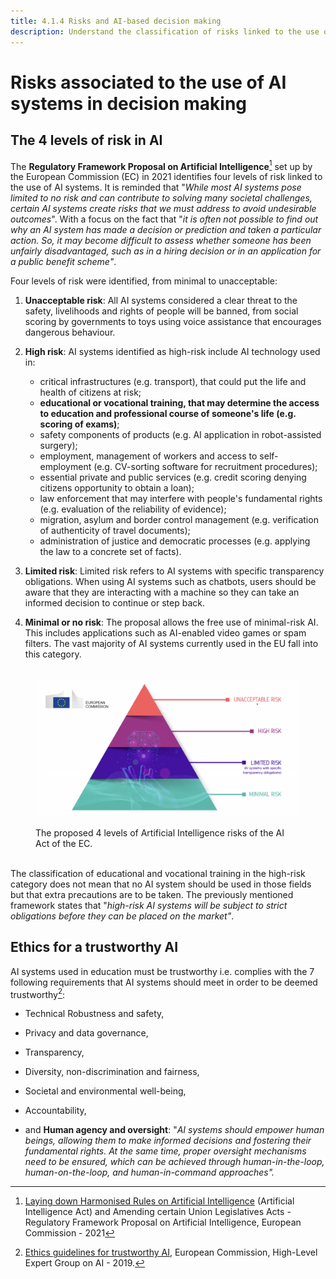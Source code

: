 ```yaml
---
title: 4.1.4 Risks and AI-based decision making
description: Understand the classification of risks linked to the use of AI systems in decision
---
```

# Risks associated to the use of AI systems in decision making

## The 4 levels of risk in AI

The **Regulatory Framework Proposal on Artificial Intelligence**[^1] set up by the European Commission (EC) in 2021 identifies four levels of risk linked to the use of AI systems. It is reminded that "*While most AI systems pose limited to no risk and can contribute to solving many societal challenges, certain AI systems create risks that we must address to avoid undesirable outcomes*".
With a focus on the fact that "*it is often not possible to find out why an AI system has made a decision or prediction and taken a particular action. So, it may become difficult to assess whether someone has been unfairly disadvantaged, such as in a hiring decision or in an application for a public benefit scheme"*.

Four levels of risk were identified, from minimal to unacceptable:  

1. **Unacceptable risk**: All AI systems considered a clear threat to the safety, livelihoods and rights of people will be banned, from social scoring by governments to toys using voice assistance that encourages dangerous behaviour.  

2. **High risk**: AI systems identified as high-risk include AI technology used in:
    - critical infrastructures (e.g. transport), that could put the life and health of citizens at risk;  
    - **educational or vocational training, that may determine the access to education and professional course of someone's life (e.g. scoring of exams)**;  
    - safety components of products (e.g. AI application in robot-assisted surgery);  
    - employment, management of workers and access to self-employment (e.g. CV-sorting software for recruitment procedures);  
    - essential private and public services (e.g. credit scoring denying citizens opportunity to obtain a loan);  
    - law enforcement that may interfere with people's fundamental rights (e.g. evaluation of the reliability of evidence);  
    - migration, asylum and border control management (e.g. verification of authenticity of travel documents);  
    - administration of justice and democratic processes (e.g. applying the law to a concrete set of facts).

3. **Limited risk**: Limited risk refers to AI systems with specific transparency obligations. When using AI systems such as chatbots, users should be aware that they are interacting with a machine so they can take an informed decision to continue or step back.  

4. **Minimal or no risk**: The proposal allows the free use of minimal-risk AI. This includes applications such as AI-enabled video games or spam filters. The vast majority of AI systems currently used in the EU fall into this category.

<figure> 
<img src="Images/AI-Risks-EC.png" alt="Representation of AI Risks by the European Commission."> 
<figcaption>The proposed 4 levels of Artificial Intelligence risks of the AI Act of the EC.</figcaption> 
</figure>

The classification of educational and vocational training in the high-risk category does not mean that no AI system should be used in those fields but that extra precautions are to be taken. The previously mentioned framework states that "*high-risk AI systems will be subject to strict obligations before they can be placed on the market"*.

## Ethics for a trustworthy AI

AI systems used in education must be trustworthy i.e. complies with the 7 following requirements that AI systems should meet in order to be deemed trustworthy[^2]:

- Technical Robustness and safety,

- Privacy and data governance,

- Transparency,

- Diversity, non-discrimination and fairness,

- Societal and environmental well-being,

- Accountability,

- and **Human agency and oversight**: "*AI systems should empower human beings, allowing them to make informed decisions and fostering their fundamental rights. At the same time, proper oversight mechanisms need to be ensured, which can be achieved through human-in-the-loop, human-on-the-loop, and human-in-command approaches".*

[^1]: [Laying down Harmonised Rules on Artificial Intelligence](https://digital-strategy.ec.europa.eu/en/library/proposal-regulation-laying-down-harmonised-rules-artificial-intelligence) (Artificial Intelligence Act) and Amending certain Union Legislatives Acts - Regulatory Framework Proposal on Artificial Intelligence, European Commission - 2021

[^2]: [Ethics guidelines for trustworthy AI](https://digital-strategy.ec.europa.eu/en/library/ethics-guidelines-trustworthy-ai), European Commission, High-Level Expert Group on AI - 2019.
